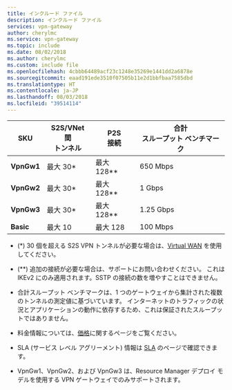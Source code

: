 ```yaml
---
title: インクルード ファイル
description: インクルード ファイル
services: vpn-gateway
author: cherylmc
ms.service: vpn-gateway
ms.topic: include
ms.date: 08/02/2018
ms.author: cherylmc
ms.custom: include file
ms.openlocfilehash: 4cbbb64489acf23c1248e35269e1441dd2a6878e
ms.sourcegitcommit: eaad191ede3510f07505b11e2d1bbfbaa7585dbd
ms.translationtype: HT
ms.contentlocale: ja-JP
ms.lasthandoff: 08/03/2018
ms.locfileid: "39514114"
---
```

|**SKU**   | **S2S/VNet 間<br>トンネル** | **P2S<br>接続** | **合計<br>スループット ベンチマーク** |
|---       | ---                             | ---                    | ---                         |
|**VpnGw1**| 最大 30*                         | 最大 128\*\*             | 650 Mbps                    |
|**VpnGw2**| 最大 30*                         | 最大 128\*\*             | 1 Gbps                      |
|**VpnGw3**| 最大 30*                         | 最大 128\*\*             | 1.25 Gbps                   |
|**Basic** | 最大 10                         | 最大 128               | 100 Mbps                    | 

* (*) 30 個を超える S2S VPN トンネルが必要な場合は、[Virtual WAN](../articles/virtual-wan/virtual-wan-about.md) を使用してください。

* (**) 追加の接続が必要な場合は、サポートにお問い合わせください。 これは IKEv2 にのみ適用されます。SSTP の接続の数を増やすことはできません。

* 合計スループット ベンチマークは、1 つのゲートウェイから集計された複数のトンネルの測定値に基づいています。 インターネットのトラフィックの状況とアプリケーションの動作に依存するため、これは保証されたスループットではありません。

* 料金情報については、[価格](https://azure.microsoft.com/pricing/details/vpn-gateway)に関するページをご覧ください。

* SLA (サービス レベル アグリーメント) 情報は [SLA](https://azure.microsoft.com/support/legal/sla/vpn-gateway/) のページで確認できます。

* VpnGw1、VpnGw2、および VpnGw3 は、Resource Manager デプロイ モデルを使用する VPN ゲートウェイでのみサポートされます。